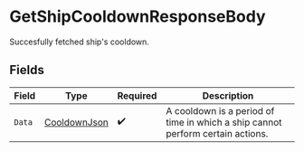 # GetShipCooldownResponseBody

Succesfully fetched ship's cooldown.


## Fields

| Field                                                                          | Type                                                                           | Required                                                                       | Description                                                                    |
| ------------------------------------------------------------------------------ | ------------------------------------------------------------------------------ | ------------------------------------------------------------------------------ | ------------------------------------------------------------------------------ |
| `Data`                                                                         | [CooldownJson](../../Models/Components/CooldownJson.md)                        | :heavy_check_mark:                                                             | A cooldown is a period of time in which a ship cannot perform certain actions. |